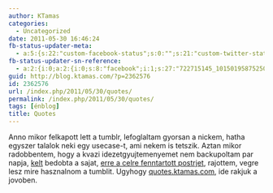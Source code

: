 ```yaml
---
author: KTamas
categories:
  - Uncategorized
date: 2011-05-30 16:46:24
fb-status-updater-meta:
  - a:5:{s:22:"custom-facebook-status";s:0:"";s:21:"custom-twitter-status";s:0:"";s:7:"fb-push";s:1:"1";s:7:"tw-push";s:1:"1";s:4:"push";s:1:"1";}
fb-status-updater-sn-reference:
  - a:2:{i:0;a:2:{i:0;s:8:"facebook";i:1;s:27:"722715145_10150195875250146";}i:1;a:2:{i:0;s:7:"twitter";i:1;s:17:"75211478864629760";}}
guid: http://blog.ktamas.com/?p=2362576
id: 2362576
url: /index.php/2011/05/30/quotes/
permalink: /index.php/2011/05/30/quotes/
tags: [énblog]
title: Quotes
---
```


Anno mikor felkapott lett a tumblr, lefoglaltam gyorsan a nickem, hatha egyszer talalok neki egy usecase-t, ami nekem is tetszik. Aztan mikor radobbentem, hogy a kvazi idezetgyujtemenyemet nem backupoltam par napja, [kelt](http://worldshots.hu/) bedobta a sajat, [erre a celre fenntartott postrjet](http://textus.postr.hu/), rajottem, vegre lesz mire hasznalnom a tumblit. Ugyhogy [quotes.ktamas.com](http://quotes.ktamas.com/), ide rakjuk a jovoben.
